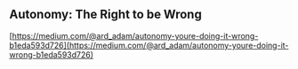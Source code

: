 ## Autonomy: The Right to be Wrong
  
  [https://medium.com/@ard_adam/autonomy-youre-doing-it-wrong-b1eda593d726](https://medium.com/@ard_adam/autonomy-youre-doing-it-wrong-b1eda593d726)